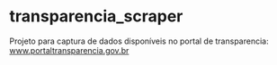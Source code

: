 # transparencia_scraper
Projeto para captura de dados disponíveis no portal de transparencia: www.portaltransparencia.gov.br
